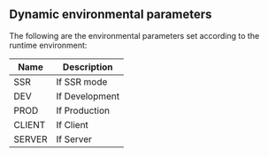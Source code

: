 ## Dynamic environmental parameters

The following are the environmental parameters set according to the runtime environment:

| Name   | Description    |
| ------ | -------------- |
| SSR    | If SSR mode    |
| DEV    | If Development |
| PROD   | If Production  |
| CLIENT | If Client      |
| SERVER | If Server      |
